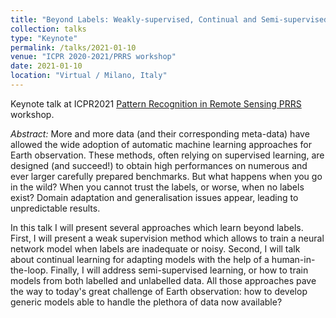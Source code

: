 ```yaml
---
title: "Beyond Labels: Weakly-supervised, Continual and Semi-supervised Learning for Earth Observation"
collection: talks
type: "Keynote"
permalink: /talks/2021-01-10
venue: "ICPR 2020-2021/PRRS workshop"
date: 2021-01-10
location: "Virtual / Milano, Italy"
---
```


Keynote talk at ICPR2021 [Pattern Recognition in Remote Sensing PRRS](http://iapr-tc7.ipb.uni-bonn.de/prrs2020/) workshop.

_Abstract:_ More  and  more  data  (and  their  corresponding  meta-data)  have  allowed  the  wide adoption  of  automatic  machine  learning  approaches  for  Earth  observation.  These methods, often relying on supervised learning, are designed (and succeed!) to obtain high performances on numerous and ever larger carefully prepared benchmarks. But what happens when you go in the wild? When you cannot trust the labels, or worse, when no labels exist? Domain adaptation and generalisation issues appear, leading to unpredictable results. 
 
In this talk I will present several approaches which learn beyond labels. First, I will present a weak supervision method which allows to train a neural network model when labels are inadequate or noisy. Second, I will talk about continual learning for adapting models with the help of a human-in-the-loop. Finally, I will address semi-supervised learning,  or  how  to  train  models  from  both  labelled  and  unlabelled  data.  All  those approaches  pave  the  way  to  today's  great  challenge  of  Earth  observation:  how  to develop generic models able to handle the plethora of data now available?